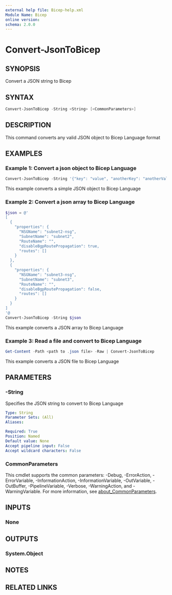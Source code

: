 ```yaml
---
external help file: Bicep-help.xml
Module Name: Bicep
online version:
schema: 2.0.0
---
```


# Convert-JsonToBicep

## SYNOPSIS
Convert a JSON string to Bicep

## SYNTAX

```powershell
Convert-JsonToBicep -String <String> [<CommonParameters>]
```

## DESCRIPTION
This command converts any valid JSON object to Bicep Language format

## EXAMPLES

### Example 1: Convert a json object to Bicep Language
```powershell
Convert-JsonToBicep -String '{"key": "value", "anotherKey": "anotherValue"}'
```

This example converts a simple JSON object to Bicep Language

### Example 2: Convert a json array to Bicep Language
```powershell
$json = @'
[
  {
    "properties": {
      "NSGName": "subnet2-nsg",
      "SubnetName": "subnet2",
      "RouteName": "",
      "disableBgpRoutePropagation": true,
      "routes": []
    }
  },
  {
    "properties": {
      "NSGName": "subnet3-nsg",
      "SubnetName": "subnet3",
      "RouteName": "",
      "disableBgpRoutePropagation": false,
      "routes": []
    }
  }
]
'@
Convert-JsonToBicep -String $json
```

This example converts a JSON array to Bicep Language

### Example 3: Read a file and convert to Bicep Language
```powershell
Get-Content -Path <path to .json file> -Raw | Convert-JsonToBicep
```

This example converts a JSON file to Bicep Language

## PARAMETERS

### -String
Specifies the JSON string to convert to Bicep Language

```yaml
Type: String
Parameter Sets: (All)
Aliases:

Required: True
Position: Named
Default value: None
Accept pipeline input: False
Accept wildcard characters: False
```

### CommonParameters
This cmdlet supports the common parameters: -Debug, -ErrorAction, -ErrorVariable, -InformationAction, -InformationVariable, -OutVariable, -OutBuffer, -PipelineVariable, -Verbose, -WarningAction, and -WarningVariable. For more information, see [about_CommonParameters](http://go.microsoft.com/fwlink/?LinkID=113216).

## INPUTS

### None

## OUTPUTS

### System.Object
## NOTES

## RELATED LINKS
